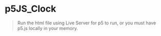# p5JS_Clock

> Run the html file using Live Server for p5 to run, or you must have p5.js locally in your memory.
